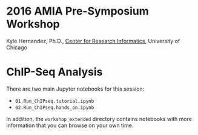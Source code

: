 # 2016 AMIA Pre-Symposium Workshop

Kyle Hernandez, Ph.D., [Center for Research Informatics](http://cri.uchicago.edu/), University of Chicago

# ChIP-Seq Analysis

There are two main Jupyter notebooks for this session:

* `01.Run_ChIPseq.tutorial.ipynb`
* `02.Run_ChIPseq.hands_on.ipynb`

In addition, the `workshop_extended` directory contains notebooks with more information that you can browse on your own time.
